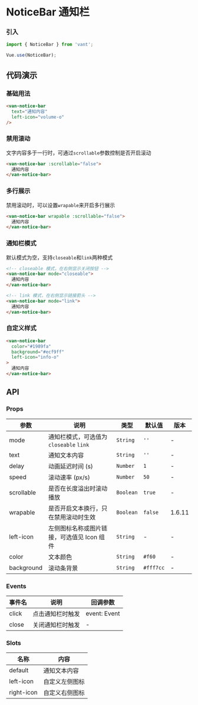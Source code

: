 # NoticeBar 通知栏

### 引入

``` javascript
import { NoticeBar } from 'vant';

Vue.use(NoticeBar);
```

## 代码演示

### 基础用法

```html
<van-notice-bar
  text="通知内容"
  left-icon="volume-o"
/>
```

### 禁用滚动

文字内容多于一行时，可通过`scrollable`参数控制是否开启滚动

```html
<van-notice-bar :scrollable="false">
  通知内容
</van-notice-bar>
```

### 多行展示

禁用滚动时，可以设置`wrapable`来开启多行展示

```html
<van-notice-bar wrapable :scrollable="false">
  通知内容
</van-notice-bar>
```

### 通知栏模式

默认模式为空，支持`closeable`和`link`两种模式

```html
<!-- closeable 模式，在右侧显示关闭按钮 -->
<van-notice-bar mode="closeable">
  通知内容
</van-notice-bar>

<!-- link 模式，在右侧显示链接箭头 -->
<van-notice-bar mode="link">
  通知内容
</van-notice-bar>
```

### 自定义样式

```html
<van-notice-bar
  color="#1989fa"
  background="#ecf9ff"
  left-icon="info-o"
>
  通知内容
</van-notice-bar>
```

## API

### Props

| 参数 | 说明 | 类型 | 默认值 | 版本 |
|------|------|------|------|------|
| mode | 通知栏模式，可选值为 `closeable` `link` | `String` | `''` | - |
| text | 通知文本内容 | `String` | `''` | - |
| delay | 动画延迟时间 (s) | `Number` | `1` | - |
| speed | 滚动速率 (px/s) | `Number` | `50` | - |
| scrollable | 是否在长度溢出时滚动播放 | `Boolean` | `true` | - |
| wrapable | 是否开启文本换行，只在禁用滚动时生效 | `Boolean` | `false` | 1.6.11 |
| left-icon | 左侧图标名称或图片链接，可选值见 Icon 组件 | `String` | - | - |
| color | 文本颜色 | `String` | `#f60` | - |
| background | 滚动条背景 | `String` | `#fff7cc` | - |

### Events

| 事件名 | 说明 | 回调参数 |
|------|------|------|
| click | 点击通知栏时触发 | event: Event |
| close | 关闭通知栏时触发 | - |

### Slots

| 名称 | 内容 |
|------|------|
| default | 通知文本内容 |
| left-icon | 自定义左侧图标 |
| right-icon | 自定义右侧图标 |
